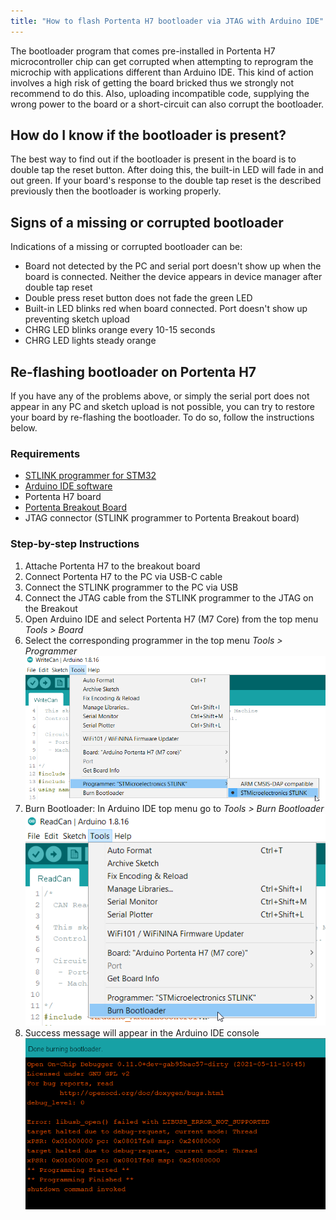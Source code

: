 ```yaml
---
title: "How to flash Portenta H7 bootloader via JTAG with Arduino IDE"
---
```


The bootloader program that comes pre-installed in Portenta H7 microcontroller chip can get corrupted when attempting to reprogram the microchip with applications different than Arduino IDE. This kind of action involves a high risk of getting the board bricked thus we strongly not recommend to do this. Also, uploading incompatible code, supplying the wrong power to the board or a short-circuit can also corrupt the bootloader.

## How do I know if the bootloader is present?

The best way to find out if the bootloader is present in the board is to double tap the reset button. After doing this, the built-in LED will fade in and out green. If your board's response to the double tap reset is the described previously then the bootloader is working properly.

## Signs of a missing or corrupted bootloader

Indications of a missing or corrupted bootloader can be:

* Board not detected by the PC and serial port doesn't show up when the board is connected. Neither the device appears in device manager after double tap reset 
* Double press reset button does not fade the green LED
* Built-in LED blinks red when board connected. Port doesn't show up preventing sketch upload
* CHRG LED blinks orange every 10-15 seconds
* CHRG LED lights steady orange

## Re-flashing bootloader on Portenta H7

If you have any of the problems above, or simply the serial port does not appear in any PC and sketch upload is not possible, you can try to restore your board by re-flashing the bootloader. To do so, follow the instructions below.

### Requirements

* [STLINK programmer for STM32](https://www.st.com/en/development-tools/stlink-v3set.html)
* [Arduino IDE software](https://www.arduino.cc/en/software)
* Portenta H7 board
* [Portenta Breakout Board](https://store.arduino.cc/products/arduino-portenta-breakout)
* JTAG connector (STLINK programmer to Portenta Breakout board)

### Step-by-step Instructions

1. Attache Portenta H7 to the breakout board
2. Connect Portenta H7 to the PC via USB-C cable
3. Connect the STLINK programmer to the PC via USB
4. Connect the JTAG cable from the STLINK programmer to the JTAG on the Breakout
5. Open Arduino IDE and select Portenta H7 (M7 Core) from the top menu _Tools > Board_
6. Select the corresponding programmer in the top menu _Tools > Programmer_
![Programmer selection](img/bootloader_IDE.png)
7. Burn Bootloader: In Arduino IDE top menu go to _Tools > Burn Bootloader_
![Burn Bootloader](img/bootloader_IDE_2.png)
8. Success message will appear in the Arduino IDE console
![Done burning bootloader](img/bootloader_IDE_3.png)
